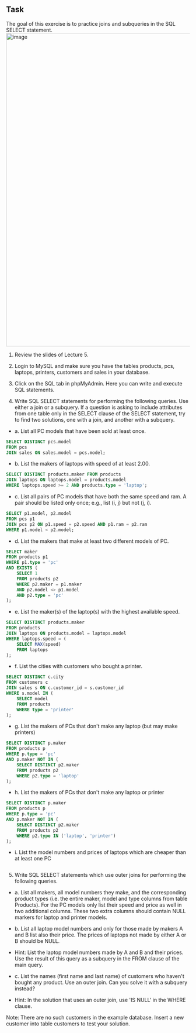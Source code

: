 ## Task

The goal of this exercise is to practice joins and subqueries in the SQL SELECT statement.
<img width="857" alt="image" src="https://github.com/user-attachments/assets/f8849896-5674-44ec-8933-7a1a4bdc6238">

1. Review the slides of Lecture 5.

2. Login to MySQL and make sure you have the tables products, pcs, laptops, printers, customers and sales in your database.

3. Click on the SQL tab in phpMyAdmin. Here you can write and execute SQL statements.

4. Write SQL SELECT statements for performing the following queries. Use either a join or a subquery. If a question is asking to include attributes from one table only in the SELECT clause of the SELECT statement, try to find two solutions, one with a join, and another with a subquery.

- a. List all PC models that have been sold at least once.
```sql
SELECT DISTINCT pcs.model
FROM pcs
JOIN sales ON sales.model = pcs.model;
```
- b. List the makers of laptops with speed of at least 2.00.
```sql
SELECT DISTINCT products.maker FROM products
JOIN laptops ON laptops.model = products.model
WHERE laptops.speed >= 2 AND products.type = 'laptop';
```

- c. List all pairs of PC models that have both the same speed and ram. A pair should be listed only once; e.g., list (i, j) but not (j, i).
```sql
SELECT p1.model, p2.model
FROM pcs p1
JOIN pcs p2 ON p1.speed = p2.speed AND p1.ram = p2.ram
WHERE p1.model < p2.model;
```

- d. List the makers that make at least two different models of PC.
```sql
SELECT maker
FROM products p1
WHERE p1.type = 'pc'
AND EXISTS (
    SELECT 1
    FROM products p2
    WHERE p2.maker = p1.maker
    AND p2.model <> p1.model
    AND p2.type = 'pc'
);

```
- e. List the maker(s) of the laptop(s) with the highest available speed.
```sql
SELECT DISTINCT products.maker
FROM products
JOIN laptops ON products.model = laptops.model
WHERE laptops.speed = (
    SELECT MAX(speed)
    FROM laptops
);
```
- f. List the cities with customers who bought a printer.
```sql
SELECT DISTINCT c.city
FROM customers c
JOIN sales s ON c.customer_id = s.customer_id
WHERE s.model IN (
    SELECT model
    FROM products
    WHERE type = 'printer'
);
```
- g. List the makers of PCs that don't make any laptop (but may make printers)
```sql
SELECT DISTINCT p.maker
FROM products p
WHERE p.type = 'pc'
AND p.maker NOT IN (
    SELECT DISTINCT p2.maker
    FROM products p2
    WHERE p2.type = 'laptop'
);
```
- h. List the makers of PCs that don't make any laptop or printer
```sql
SELECT DISTINCT p.maker
FROM products p
WHERE p.type = 'pc'
AND p.maker NOT IN (
    SELECT DISTINCT p2.maker
    FROM products p2
    WHERE p2.type IN ('laptop', 'printer')
);
```

- i. List the model numbers and prices of laptops which are cheaper than at least one PC
```sql

```

5. Write SQL SELECT statements which use outer joins for performing the following queries.

- a. List all makers, all model numbers they make, and the corresponding product types (i.e. the entire maker, model and type columns from table Products). For the PC models only list their speed and price as well in two additional columns. These two extra columns should contain NULL markers for laptop and printer models.

- b. List all laptop model numbers and only for those made by makers A and B list also their price. The prices of laptops not made by either A or B should be NULL.

 - Hint: List the laptop model numbers made by A and B and their prices. Use the result of this query as a subquery in the FROM clause of the main query.

- c. List the names (first name and last name) of customers who haven't bought any product. Use an outer join. Can you solve it with a subquery instead?

 - Hint: In the solution that uses an outer join, use 'IS NULL' in the WHERE clause.

Note: There are no such customers in the example database. Insert a new customer into table customers to test your solution.

